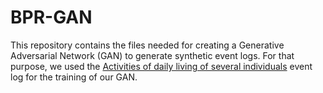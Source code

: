 # BPR-GAN
This repository contains the files needed for creating a Generative Adversarial Network (GAN) to generate synthetic event logs. For that purpose, we used the [Activities of daily living of several individuals](https://data.4tu.nl/articles/Activities_of_daily_living_of_several_individuals/12674873) event log for the training of our GAN.